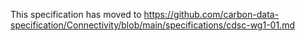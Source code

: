 This specification has moved to https://github.com/carbon-data-specification/Connectivity/blob/main/specifications/cdsc-wg1-01.md
